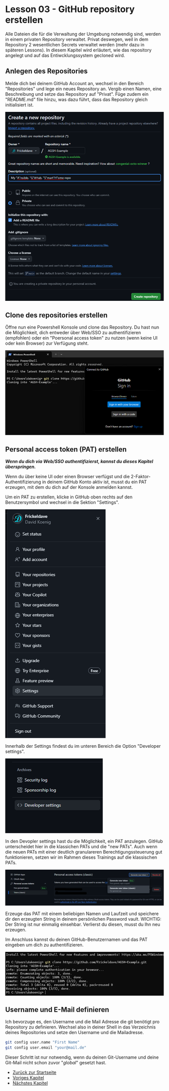 # Lesson 03 - GitHub repository erstellen

Alle Dateien die für die Verwaltung der Umgebung notwendig sind, werden in einem privaten Repository verwaltet. Privat deswegen, weil in dem Repository 2 wesentlichen Secrets verwaltet werden (mehr dazu in späteren Lessons). In diesem Kapitel wird erläutert, wie das repository angelegt und auf das Entiwcklungssystem gecloned wird.

## Anlegen des Repositories

Melde dich bei deinem GitHub Account an, wechsel in den Bereich "Repositories" und lege ein neues Repository an. Vergib einen Namen, eine Beschreibung und setze das Repository auf "Privat". Füge zudem ein "README.md" file hinzu, was dazu führt, dass das Repository gleich initialisiert ist.

![Create a new repository](./Screenshot%202024-06-07%20125143.png)

## Clone des repositories erstellen

Öffne nun eine Powershell Konsole und clone das Repository. Du hast nun die Möglichkeit, dich entweder über Web/SSO zu authentifizieren (empfohlen) oder ein "Poersonal access token" zu nutzen (wenn keine UI oder kein Browser) zur Verfügung steht.

![Lokaler clone des repositories erzeugen](./Screenshot%202024-06-07%20125959.png)

## Personal access token (PAT) erstellen

***Wenn du dich via Web/SSO authentifizierst, kannst du dieses Kapitel überspringen.***

Wenn du über keine UI oder einen Browser verfügst und die 2-Faktor-Authentifizierung in deinem GitHub Konto aktiv ist, musst du ein PAT erzeugen, mit dem du dich auf der Konsole anmelden kannst.

Um ein PAT zu erstellen, klicke in GitHub oben rechts auf den Benutzersymbol und wechsel in die Sektion "Settings".

![GitHub settings](./Screenshot%202024-06-07%20130105.png)

Innerhalb der Settings findest du im unteren Bereich die Option "Developer settings".

![Developer settings](./Screenshot%202024-06-07%20130156.png)

In den Devopler settings hast du die Möglichkeit, ein PAT anzulegen. GitHub unterscheidet hier in die klassichen PATs und die "new PATs". Auch wenn die neuen PATs mit einer deutlich granulareren Berechtigungssteuerung gut funktionieren, setzen wir im Rahmen dieses Trainings auf die klassischen PATs.

![Generate classic PAT](./Screenshot%202024-06-07%20130234.png)

Erzeuge das PAT mit einem beliebigen Namen und Laufzeit und speichere dir den erzeugten String in deinem persönlichen Password vault. WICHTIG: Der String ist nur einmalig einsehbar. Verlierst du diesen, musst du Ihn neu erzeugen.

Im Anschluss kannst du deinen GitHub-Benutzernamen und das PAT eingeben um dich zu authentifizieren.

![Clone repository](./Screenshot%202024-06-07%20130442.png)

## Username und E-Mail definieren

Ich bevorzuge es, den Username und die Mail Adresse die git benötigt pro Repository zu definieren. Wechsel also in deiner Shell in das Verzeichnis deines Repositories und setze den Username und die Mailadresse.

```bash
git config user.name "First Name"
git config user.email "your@mail.de"
```

Dieser Schritt ist nur notwendig, wenn du deinen Git-Username und deine Git-Mail nicht schon zuvor "*global*" gesetzt hast.

- [Zurück zur Startseite](./../README.md)
- [Voriges Kapitel](../Lesson02-install_ubuntu_in_vm/Lesson02.md)
- [Nächstes Kapitel](../Lesson04-install_github_runner/Lesson04.md)
